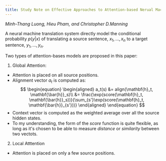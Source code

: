 ```yaml
---
title: Study Note on Effective Approaches to Attention-based Nerual Machine Translation
---
```


*Minh-Thang Luong, Hieu Pham, and Christopher D.Manning*

A neural machine translation system directly model the conditional probability $p(y|x)$ of translating a source sentence, $x_1, \dots, x_n$ to a target sentence, $y_1, \dots, y_n$.

Two types of attention-bases models are proposed in this paper:
1. Global Attention:
* Attention is placed on all source positions.
* Alignment vector $a_t$ is computed as: 
$$
\begin{equation}
\begin{aligned}
a_t(s) &= align(\mathbf{h}_t, \mathbf{\bar{h}}_s)\\
&= \frac{\exp(score(\mathbf{h}_t, \mathbf{\bar{h}}_s))}{\sum_{s'}\exp(score(\mathbf{h}_t, \mathbf{\bar{h}}_{s'}))}
\end{aligned}
\end{equation}
$$
* Context vector is computed as the weighted average over all the source hidden states.
* To my understanding, the form of the *score* function is quite flexible, as long as it's chosen to be able to measure *distance* or *similarity* between two vectots.
2. Local Atttention
* Attention is placed on only a few source positions.

